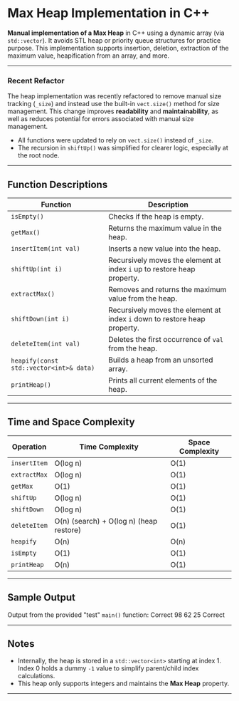 # Max Heap Implementation in C++

**Manual implementation of a Max Heap** in C++ using a dynamic array (via `std::vector`). It avoids STL heap or priority queue structures for practice purpose. This implementation supports insertion, deletion, extraction of the maximum value, heapification from an array, and more.

---
### Recent Refactor

The heap implementation was recently refactored to remove manual size tracking (`_size`) and instead use the built-in `vect.size()` method for size management. This change improves **readability** and **maintainability**, as well as reduces potential for errors associated with manual size management.

- All functions were updated to rely on `vect.size()` instead of `_size`.
- The recursion in `shiftUp()` was simplified for clearer logic, especially at the root node.
---

## Function Descriptions

| Function | Description |
|----------|-------------|
| `isEmpty()` | Checks if the heap is empty. |
| `getMax()` | Returns the maximum value in the heap. |
| `insertItem(int val)` | Inserts a new value into the heap. |
| `shiftUp(int i)` | Recursively moves the element at index `i` up to restore heap property. |
| `extractMax()` | Removes and returns the maximum value from the heap. |
| `shiftDown(int i)` | Recursively moves the element at index `i` down to restore heap property. |
| `deleteItem(int val)` | Deletes the first occurrence of `val` from the heap. |
| `heapify(const std::vector<int>& data)` | Builds a heap from an unsorted array. |
| `printHeap()` | Prints all current elements of the heap. |

---

## Time and Space Complexity

| Operation | Time Complexity | Space Complexity |
|-----------|------------------|------------------|
| `insertItem` | O(log n) | O(1) |
| `extractMax` | O(log n) | O(1) |
| `getMax` | O(1) | O(1) |
| `shiftUp` | O(log n) | O(1) |
| `shiftDown` | O(log n) | O(1) |
| `deleteItem` | O(n) (search) + O(log n) (heap restore) | O(1) |
| `heapify` | O(n) | O(n) |
| `isEmpty` | O(1) | O(1) |
| `printHeap` | O(n) | O(1) |

---

## Sample Output

Output from the provided "test" `main()` function:
Correct 98 62 25 Correct

---

## Notes

- Internally, the heap is stored in a `std::vector<int>` starting at index 1. Index 0 holds a dummy `-1` value to simplify parent/child index calculations.
- This heap only supports integers and maintains the **Max Heap** property.
---
